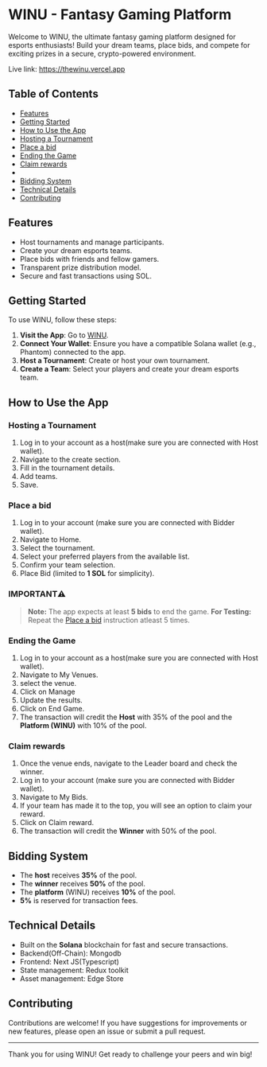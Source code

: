 # WINU - Fantasy Gaming Platform

Welcome to WINU, the ultimate fantasy gaming platform designed for esports enthusiasts! Build your dream teams, place bids, and compete for exciting prizes in a secure, crypto-powered environment.

Live link: https://thewinu.vercel.app

## Table of Contents

- [Features](#features)
- [Getting Started](#getting-started)
- [How to Use the App](#how-to-use-the-app)
- [Hosting a Tournament](#hosting-a-tournament)
- [Place a bid](#place-a-bid)
- [Ending the Game](#ending-the-game)
- [Claim rewards](#claim-rewards)
- 
- [Bidding System](#bidding-system)
- [Technical Details](#technical-details)
- [Contributing](#contributing)

## Features

- Host tournaments and manage participants.
- Create your dream esports teams.
- Place bids with friends and fellow gamers.
- Transparent prize distribution model.
- Secure and fast transactions using SOL.

## Getting Started

To use WINU, follow these steps:

1. **Visit the App**: Go to [WINU](https://thewinu.vercel.app/).
2. **Connect Your Wallet**: Ensure you have a compatible Solana wallet (e.g., Phantom) connected to the app.
3. **Host a Tournament**: Create or host your own tournament.
4. **Create a Team**: Select your players and create your dream esports team.

## How to Use the App

### Hosting a Tournament

1. Log in to your account as a host(make sure you are connected with Host wallet).
2. Navigate to the create section.
3. Fill in the tournament details.
4. Add teams.
5. Save.

### Place a bid

1. Log in to your account (make sure you are connected with Bidder wallet).
2. Navigate to Home.
3. Select the tournament.
4. Select your preferred players from the available list.
5. Confirm your team selection.
6. Place Bid (limited to **1 SOL** for simplicity).

### IMPORTANT⚠️

> **Note:** The app expects at least **5 bids** to end the game.
> **For Testing:** Repeat the [Place a bid](#place-a-bid) instruction atleast 5 times.

### Ending the Game
1. Log in to your account as a host(make sure you are connected with Host wallet).
2. Navigate to My Venues.
3. select the venue.
4. Click on Manage
5. Update the results.
6. Click on End Game.
7. The transaction will credit the **Host** with 35% of the pool and the **Platform (WINU)** with 10% of the pool.

### Claim rewards
1. Once the venue ends, navigate to the Leader board and check the winner.
2. Log in to your account (make sure you are connected with Bidder wallet).
3. Navigate to My Bids.
4. If your team has made it to the top, you will see an option to claim your reward.
5. Click on Claim reward.
6. The transaction will credit the **Winner** with 50% of the pool.


## Bidding System

- The **host** receives **35%** of the pool.
- The **winner** receives **50%** of the pool.
- The **platform** (WINU) receives **10%** of the pool.
- **5%** is reserved for transaction fees.


## Technical Details

- Built on the **Solana** blockchain for fast and secure transactions.
- Backend(Off-Chain): Mongodb
- Frontend: Next JS(Typescript)
- State management: Redux toolkit
- Asset management: Edge Store

## Contributing

Contributions are welcome! If you have suggestions for improvements or new features, please open an issue or submit a pull request.

---

Thank you for using WINU! Get ready to challenge your peers and win big!
